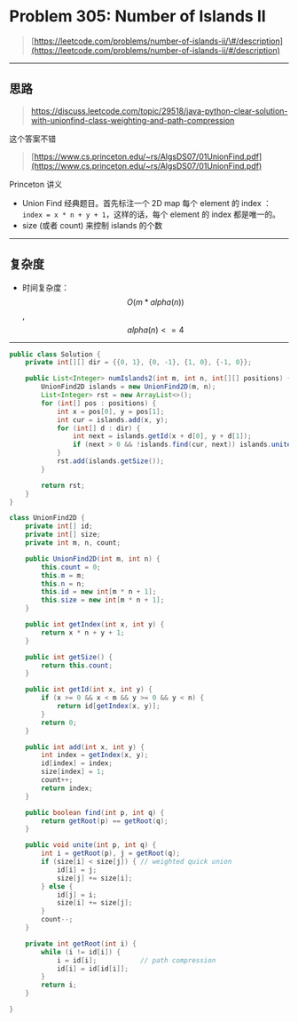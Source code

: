 # Problem 305: Number of Islands II

> [https://leetcode.com/problems/number-of-islands-ii/\#/description](https://leetcode.com/problems/number-of-islands-ii/#/description)

---

## 思路

> https://discuss.leetcode.com/topic/29518/java-python-clear-solution-with-unionfind-class-weighting-and-path-compression

这个答案不错

> [https://www.cs.princeton.edu/~rs/AlgsDS07/01UnionFind.pdf](https://www.cs.princeton.edu/~rs/AlgsDS07/01UnionFind.pdf)

Princeton 讲义

* Union Find 经典题目。首先标注一个 2D map 每个 element 的 index ： `index = x * n + y + 1`，这样的话，每个 element 的 index 都是唯一的。
* size \(或者 count\) 来控制 islands  的个数

---------

## 复杂度

* 时间复杂度：$$ O(m * alpha(n)) $$ , $$ alpha(n) <= 4$$







---

```java
public class Solution {
    private int[][] dir = {{0, 1}, {0, -1}, {1, 0}, {-1, 0}};

    public List<Integer> numIslands2(int m, int n, int[][] positions) {
        UnionFind2D islands = new UnionFind2D(m, n);
        List<Integer> rst = new ArrayList<>();
        for (int[] pos : positions) {
            int x = pos[0], y = pos[1];
            int cur = islands.add(x, y);
            for (int[] d : dir) {
                int next = islands.getId(x + d[0], y + d[1]);
                if (next > 0 && !islands.find(cur, next)) islands.unite(cur, next);
            }
            rst.add(islands.getSize());
        }

        return rst;
    }
}

class UnionFind2D {
    private int[] id;
    private int[] size;
    private int m, n, count;

    public UnionFind2D(int m, int n) {
        this.count = 0;
        this.m = m;
        this.n = n;
        this.id = new int[m * n + 1];
        this.size = new int[m * n + 1];
    }

    public int getIndex(int x, int y) {
        return x * n + y + 1;
    }

    public int getSize() {
        return this.count;
    }

    public int getId(int x, int y) {
        if (x >= 0 && x < m && y >= 0 && y < n) {
            return id[getIndex(x, y)];
        }
        return 0;
    }

    public int add(int x, int y) {
        int index = getIndex(x, y);
        id[index] = index;
        size[index] = 1;
        count++;
        return index;
    }

    public boolean find(int p, int q) {
        return getRoot(p) == getRoot(q);
    }

    public void unite(int p, int q) {
        int i = getRoot(p), j = getRoot(q);
        if (size[i] < size[j]) { // weighted quick union
            id[i] = j;
            size[j] += size[i];
        } else {
            id[j] = i;
            size[i] += size[j];
        }
        count--;
    }

    private int getRoot(int i) {
        while (i != id[i]) {
            i = id[i];           // path compression
            id[i] = id[id[i]];  
        }
        return i;
    }

}
```



